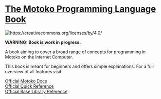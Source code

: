 # [The Motoko Programming Language Book](https://7po3j-syaaa-aaaal-qbqea-cai.ic0.app/)

<img src="https://mirrors.creativecommons.org/presskit/buttons/88x31/png/by.png" alt="https://creativecommons.org/licenses/by/4.0/" />

**WARNING: Book is work in progress.**  

A book aiming to cover a broad range of concepts for programming in Motoko on the Internet Computer.

This book is meant for beginners and offers simple explanations. For a full overview of all features visit:

[Official Motoko Docs](https://internetcomputer.org/docs/current/developer-docs/build/cdks/motoko-dfinity/motoko/)  
[Official Quick Reference](https://internetcomputer.org/docs/current/developer-docs/build/cdks/motoko-dfinity/language-manual)  
[Official Base Library Reference](https://internetcomputer.org/docs/current/references/motoko-ref/)
